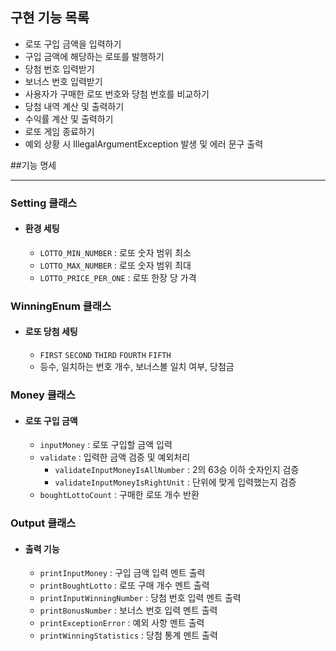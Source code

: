 ## 구현 기능 목록
- 로또 구입 금액을 입력하기
- 구입 금액에 해당하는 로또를 발행하기
- 당첨 번호 입력받기
- 보너스 번호 입력받기
- 사용자가 구매한 로또 번호와 당첨 번호를 비교하기
- 당첨 내역 계산 및 출력하기
- 수익률 계산 및 출력하기
- 로또 게임 종료하기
- 예외 상황 시 IllegalArgumentException 발생 및 에러 문구 출력

##기능 명세
- --

### **Setting 클래스**
- #### **환경 세팅**
    - ```LOTTO_MIN_NUMBER``` : 로또 숫자 범위 최소
    - ```LOTTO_MAX_NUMBER``` : 로또 숫자 범위 최대
    - ```LOTTO_PRICE_PER_ONE``` : 로또 한장 당 가격
  
### **WinningEnum 클래스**
- #### **로또 당첨 세팅**
    - ```FIRST``` ```SECOND``` ```THIRD``` ```FOURTH``` ```FIFTH```
    - 등수, 일치하는 번호 개수, 보너스볼 일치 여부, 당첨금

### **Money 클래스**
- #### **로또 구입 금액**
    - ```inputMoney``` : 로또 구입할 금액 입력
    - ```validate``` : 입력한 금액 검증 및 예외처리
      - ```validateInputMoneyIsAllNumber``` : 2의 63승 이하 숫자인지 검증
      - ```validateInputMoneyIsRightUnit``` : 단위에 맞게 입력했는지 검증
    - ```boughtLottoCount``` : 구매한 로또 개수 반환

### **Output 클래스**
- #### **출력 기능**
    - ```printInputMoney``` : 구입 금액 입력 멘트 출력
    - ```printBoughtLotto``` : 로또 구매 개수 멘트 출력
    - ```printInputWinningNumber``` : 당첨 번호 입력 멘트 출력
    - ```printBonusNumber``` : 보너스 번호 입력 멘트 출력
    - ```printExceptionError``` : 예외 사항 멘트 출력
    - ```printWinningStatistics``` : 당첨 통계 멘트 출력

